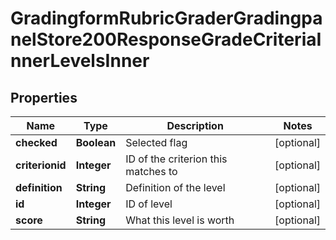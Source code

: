 

# GradingformRubricGraderGradingpanelStore200ResponseGradeCriteriaInnerLevelsInner


## Properties

| Name | Type | Description | Notes |
|------------ | ------------- | ------------- | -------------|
|**checked** | **Boolean** | Selected flag |  [optional] |
|**criterionid** | **Integer** | ID of the criterion this matches to |  [optional] |
|**definition** | **String** | Definition of the level |  [optional] |
|**id** | **Integer** | ID of level |  [optional] |
|**score** | **String** | What this level is worth |  [optional] |




